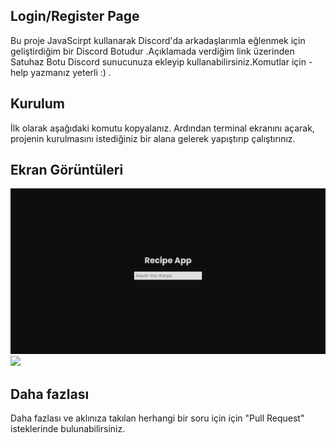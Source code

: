 ## Login/Register Page

Bu proje JavaScirpt kullanarak Discord'da arkadaşlarımla eğlenmek için geliştirdiğim bir Discord Botudur .Açıklamada verdiğim link üzerinden Satuhaz Botu Discord sunucunuza ekleyip kullanabilirsiniz.Komutlar için -help yazmanız yeterli :) .

## Kurulum

İlk olarak aşağıdaki komutu kopyalanız. Ardından terminal ekranını açarak, projenin kurulmasını istediğiniz bir alana gelerek yapıştırıp çalıştırınız.

## Ekran Görüntüleri

<div>
<img src="https://github.com/ahmetenesbahar/food-recipe-app/blob/main/assets/screenshots/food-recipe-app-lime.vercel.app_.png">
<img src="https://github.com/ahmetenesbahar/food-recipe-app/blob/main/assets/screenshots/food-recipe-app-lime.vercel.app_%20(1).png">

</div>

## Daha fazlası

Daha fazlası ve aklınıza takılan herhangi bir soru için için "Pull Request" isteklerinde bulunabilirsiniz.
